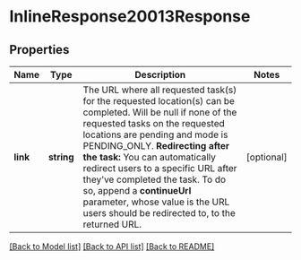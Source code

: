 # InlineResponse20013Response

## Properties
Name | Type | Description | Notes
------------ | ------------- | ------------- | -------------
**link** | **string** | The URL where all requested task(s) for the requested location(s) can be completed.  Will be null if none of the requested tasks on the requested locations are pending and mode is PENDING_ONLY.  **Redirecting after the task:** You can automatically redirect users to a specific URL after they&#39;ve completed the task. To do so, append a **continueUrl** parameter, whose value is the URL users should be redirected to, to the returned URL. | [optional] 

[[Back to Model list]](../README.md#documentation-for-models) [[Back to API list]](../README.md#documentation-for-api-endpoints) [[Back to README]](../README.md)


